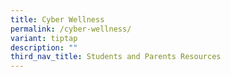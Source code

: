 ```yaml
---
title: Cyber Wellness
permalink: /cyber-wellness/
variant: tiptap
description: ""
third_nav_title: Students and Parents Resources
---
```

